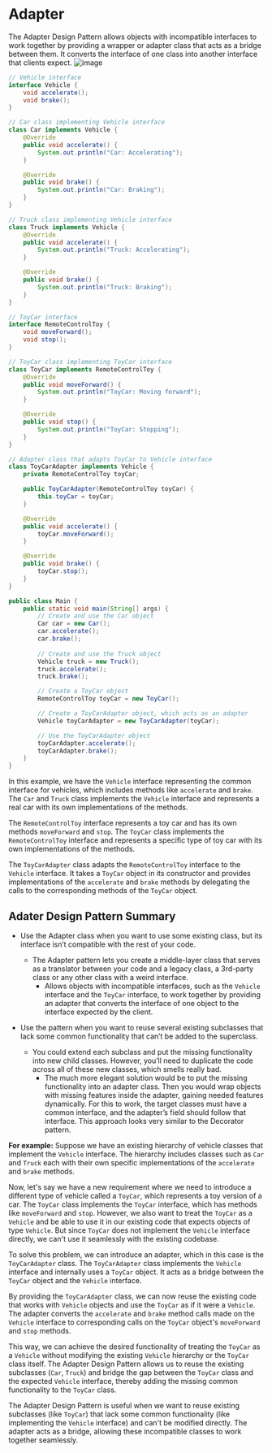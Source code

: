 # Adapter
The Adapter Design Pattern allows objects with incompatible interfaces to work together by providing a wrapper or adapter class that acts as a bridge between them. It converts the interface of one class into another interface that clients expect.
![image](https://github.com/boushphong/Design-Patterns/assets/59940078/22fdf0a6-b3a8-4e40-b279-a7eec164801f)

```java
// Vehicle interface
interface Vehicle {
    void accelerate();
    void brake();
}

// Car class implementing Vehicle interface
class Car implements Vehicle {
    @Override
    public void accelerate() {
        System.out.println("Car: Accelerating");
    }

    @Override
    public void brake() {
        System.out.println("Car: Braking");
    }
}

// Truck class implementing Vehicle interface
class Truck implements Vehicle {
    @Override
    public void accelerate() {
        System.out.println("Truck: Accelerating");
    }

    @Override
    public void brake() {
        System.out.println("Truck: Braking");
    }
}

// ToyCar interface
interface RemoteControlToy {
    void moveForward();
    void stop();
}

// ToyCar class implementing ToyCar interface
class ToyCar implements RemoteControlToy {
    @Override
    public void moveForward() {
        System.out.println("ToyCar: Moving forward");
    }

    @Override
    public void stop() {
        System.out.println("ToyCar: Stopping");
    }
}

// Adapter class that adapts ToyCar to Vehicle interface
class ToyCarAdapter implements Vehicle {
    private RemoteControlToy toyCar;

    public ToyCarAdapter(RemoteControlToy toyCar) {
        this.toyCar = toyCar;
    }

    @Override
    public void accelerate() {
        toyCar.moveForward();
    }

    @Override
    public void brake() {
        toyCar.stop();
    }
}

public class Main {
    public static void main(String[] args) {
        // Create and use the Car object
        Car car = new Car();
        car.accelerate();
        car.brake();
        
        // Create and use the Truck object
        Vehicle truck = new Truck();
        truck.accelerate();
        truck.brake();

        // Create a ToyCar object
        RemoteControlToy toyCar = new ToyCar();

        // Create a ToyCarAdapter object, which acts as an adapter
        Vehicle toyCarAdapter = new ToyCarAdapter(toyCar);

        // Use the ToyCarAdapter object
        toyCarAdapter.accelerate();
        toyCarAdapter.brake();
    }
}
```

In this example, we have the `Vehicle` interface representing the common interface for vehicles, which includes methods like `accelerate` and `brake`. The `Car` and `Truck` class implements the `Vehicle` interface and represents a real car with its own implementations of the methods.

The `RemoteControlToy` interface represents a toy car and has its own methods `moveForward` and `stop`. The `ToyCar` class implements the `RemoteControlToy` interface and represents a specific type of toy car with its own implementations of the methods.

The `ToyCarAdapter` class adapts the `RemoteControlToy` interface to the `Vehicle` interface. It takes a `ToyCar` object in its constructor and provides implementations of the `accelerate` and `brake` methods by delegating the calls to the corresponding methods of the `ToyCar` object.

## Adater Design Pattern Summary
- Use the Adapter class when you want to use some existing class, but its interface isn’t compatible with the rest of your code.
    - The Adapter pattern lets you create a middle-layer class that serves as a translator between your code and a legacy class, a 3rd-party class or any other class with a weird interface.
        - Allows objects with incompatible interfaces, such as the `Vehicle` interface and the `ToyCar` interface, to work together by providing an adapter that converts the interface of one object to the interface expected by the client.

- Use the pattern when you want to reuse several existing subclasses that lack some common functionality that can’t be added to the superclass.
    - You could extend each subclass and put the missing functionality into new child classes. However, you’ll need to duplicate the code across all of these new classes, which smells really bad.
        - The much more elegant solution would be to put the missing functionality into an adapter class. Then you would wrap objects with missing features inside the adapter, gaining needed features dynamically. For this to work, the target classes must have a common interface, and the adapter’s field should follow that interface. This approach looks very similar to the Decorator pattern.

**For example:**
Suppose we have an existing hierarchy of vehicle classes that implement the `Vehicle` interface. The hierarchy includes classes such as `Car` and `Truck` each with their own specific implementations of the `accelerate` and `brake` methods.

Now, let's say we have a new requirement where we need to introduce a different type of vehicle called a `ToyCar`, which represents a toy version of a car. The `ToyCar` class implements the `ToyCar` interface, which has methods like `moveForward` and `stop`. However, we also want to treat the `ToyCar` as a `Vehicle` and be able to use it in our existing code that expects objects of type `Vehicle`. But since `ToyCar` does not implement the `Vehicle` interface directly, we can't use it seamlessly with the existing codebase.

To solve this problem, we can introduce an adapter, which in this case is the `ToyCarAdapter` class. The `ToyCarAdapter` class implements the `Vehicle` interface and internally uses a `ToyCar` object. It acts as a bridge between the `ToyCar` object and the `Vehicle` interface.

By providing the `ToyCarAdapter` class, we can now reuse the existing code that works with `Vehicle` objects and use the `ToyCar` as if it were a `Vehicle`. The adapter converts the `accelerate` and `brake` method calls made on the `Vehicle` interface to corresponding calls on the `ToyCar` object's `moveForward` and `stop` methods.

This way, we can achieve the desired functionality of treating the `ToyCar` as a `Vehicle` without modifying the existing `Vehicle` hierarchy or the `ToyCar` class itself. The Adapter Design Pattern allows us to reuse the existing subclasses (`Car`, `Truck`) and bridge the gap between the `ToyCar` class and the expected `Vehicle` interface, thereby adding the missing common functionality to the `ToyCar` class.

The Adapter Design Pattern is useful when we want to reuse existing subclasses (like `ToyCar`) that lack some common functionality (like implementing the `Vehicle` interface) and can't be modified directly. The adapter acts as a bridge, allowing these incompatible classes to work together seamlessly.
